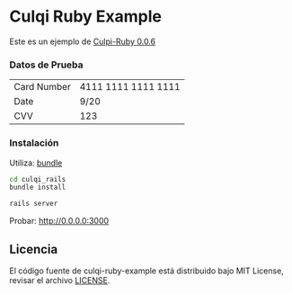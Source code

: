 # Culqi Ruby Example

Este es un ejemplo de [Culpi-Ruby 0.0.6](https://github.com/culqi/culqi-ruby)

### Datos de Prueba

<table>
  <tr>
    <td>Card Number</td>
    <td>4111 1111 1111 1111</td>
  </tr>
  <tr>
    <td>Date</td>
    <td>9/20</td>
  </tr>
  <tr>
    <td>CVV</td>
    <td>123</td>
  </tr>
</table>

### Instalación

Utiliza: [bundle](http://bundler.io/)

```bash
cd culqi_rails
bundle install
```

```bash
rails server
```

Probar: http://0.0.0.0:3000

## Licencia

El código fuente de culqi-ruby-example está distribuido bajo MIT License, revisar el archivo [LICENSE](https://github.com/culqi/culqi-ruby-example-BETA/blob/master/LICENSE).
